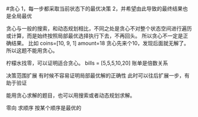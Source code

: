 #贪心
1，每一步都采取当前状态下的最优决策
2，并希望由此导致的最终结果也是全局最优

贪心与一般的搜索，和动态规划相比，不同之处是贪心不对整个状态空间进行遍历或计算，而是始终按照局部最优选择执行下去，不再回头。
所以贪心不一定是正确结果。
比如
coins=[10, 9, 1] amount=18
贪心先来个10，发现后面就无解了。
所以这题不能用贪心。

柠檬水找零，可以证明适合贪心。
bills = [5,5,5,10,20] 账单是倍数关系


决策范围扩展
有时候不容易证明局部最优解的正确性
此时可以往后扩展一步，有助于验证


能用贪心求解的题目，也可以用搜索或者动态规划求解。

零向
求顺序
按某个顺序是最优的



